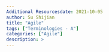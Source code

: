 ```yaml
---
Additional Resourcesdate: 2021-10-05
author: Su Shijian
title: "Agile"
tags: ["Terminologies - A"]
categories: ["Agile"]
description: >
---
```



